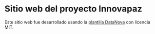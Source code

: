 # Sitio web del proyecto Innovapaz

Este sitio web fue desarrollado usando la [plantilla DataNova](https://github.com/mearashadowfax/DataNova) con licencia MIT.